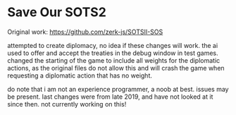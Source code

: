 # Save Our SOTS2
Original work: https://github.com/zerk-js/SOTSII-SOS

attempted to create diplomacy, no idea if these changes will work. 
the ai used to offer and accept the treaties in the debug window in test games.
changed the starting of the game to include all weights for the diplomatic actions, as the original files do not allow this and will crash the game when requesting a diplomatic action that has no weight.

do note that i am not an experience programmer, a noob at best. issues may be present.
last changes were from late 2019, and have not looked at it since then.
not currently working on this!
